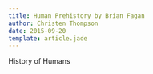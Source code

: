 ```yaml
---
title: Human Prehistory by Brian Fagan
author: Christen Thompson
date: 2015-09-20
template: article.jade 
---
```


History of Humans

<span class="more"></span>
